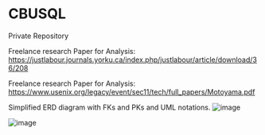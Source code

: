 # CBUSQL
Private Repository


Freelance research Paper for Analysis:
https://justlabour.journals.yorku.ca/index.php/justlabour/article/download/36/208

Freelance research Paper for Analysis:
https://www.usenix.org/legacy/event/sec11/tech/full_papers/Motoyama.pdf

Simplified ERD diagram with FKs and PKs and UML notations.
![image](https://user-images.githubusercontent.com/46024706/160691696-5a238309-3c27-4efa-aedf-35b585dbe733.png)


![image](https://user-images.githubusercontent.com/46024706/160690516-180c90b9-a509-4207-8bee-6230b5c06558.png)
